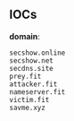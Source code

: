 
## IOCs

__domain__:

```text
secshow.online
secshow.net
secdns.site
prey.fit
attacker.fit
nameserver.fit
victim.fit
savme.xyz
```